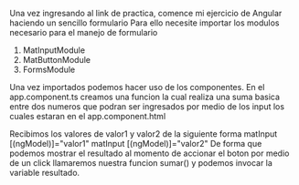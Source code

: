 Una vez ingresando al link de practica, comence mi ejercicio de Angular haciendo un sencillo formulario
Para ello necesite importar los modulos necesario para el manejo de formulario
1. MatInputModule
2. MatButtonModule 
3. FormsModule

Una vez importados podemos hacer uso de los componentes. En el app.component.ts creamos una funcion la cual
realiza una suma basica entre dos numeros que podran ser ingresados por medio de los input los cuales estaran en el
app.component.html 

Recibimos los valores de valor1 y valor2 de la siguiente forma 
matInput [(ngModel)]="valor1"
matInput [(ngModel)]="valor2"
De forma que podemos mostrar el resultado al momento de accionar el boton por medio de un click llamaremos nuestra funcion 
sumar() y podemos invocar la variable resultado. 
